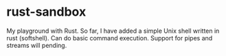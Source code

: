 # rust-sandbox
My playground with Rust. So far, I have added a simple Unix shell written in rust (softshell). Can do basic command execution. Support for pipes and streams will pending.
